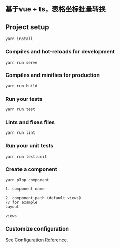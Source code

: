## 基于vue + ts，表格坐标批量转换
## Project setup
```
yarn install
```

### Compiles and hot-reloads for development
```
yarn run serve
```

### Compiles and minifies for production
```
yarn run build
```

### Run your tests
```
yarn run test
```

### Lints and fixes files
```
yarn run lint
```

### Run your unit tests
```
yarn run test:unit
```

### Create a component

```
yarn plop component

1. component name

2. component path (default views)
// for example
Layout

views
```

### Customize configuration
See [Configuration Reference](https://cli.vuejs.org/config/).
